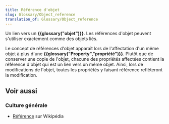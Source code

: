 ```yaml
---
title: Référence d'objet
slug: Glossary/Object_reference
translation_of: Glossary/Object_reference
---
```


Un lien vers un **{{glossary("objet")}}**. Les références d'objet peuvent s'utiliser exactement comme des objets liés.

Le concept de références d'objet apparaît lors de l'affectation d'un même objet à plus d'une **{{glossary("Property","propriété")}}**. Plutôt que de conserver une copie de l'objet, chacune des propriétés affectées contient la référence d'objet qui est un lien vers un même objet. Ainsi, lors de modifications de l'objet, toutes les propriétés y faisant référence reflèteront la modification.

## Voir aussi

### Culture générale

- [Référence](https://fr.wikipedia.org/wiki/Référence_(programmation)) sur Wikipédia
